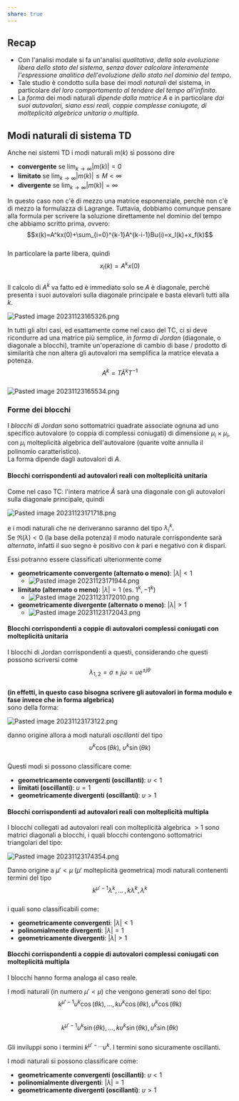 ```yaml
---  
share: true  
---  
```

## Recap  
- Con l'analisi modale si fa un'analisi *qualitativa*, *della sola evoluzione libera dello stato del sistema*, *senza dover calcolare interamente l'espressione analitica dell'evoluzione dello stato nel dominio del tempo*.  
- Tale studio è condotto sulla base dei *modi naturali* del sistema, in particolare *del loro comportamento al tendere del tempo all'infinito*.  
- La *forma* dei modi naturali *dipende dalla matrice $A$* e in particolare *dai suoi autovalori, siano essi reali, coppie complesse coniugate, di molteplicità algebrica unitaria o multipla*.  
## Modi naturali di sistema TD  
Anche nei sistemi TD i modi naturali $m(k)$ si possono dire   
- **convergente** se $\lim_{k\to\infty}|m(k)|=0$  
- **limitato** se $\lim_{k\to\infty}|m(k)|\le M<\infty$  
- **divergente** se $\lim_{k\to\infty}|m(k)|=\infty$  
  
In questo caso non c'è di mezzo una matrice esponenziale, perchè non c'è di mezzo la formulazza di Lagrange. Tuttavia, dobbiamo comunque pensare alla formula per scrivere la soluzione direttamente nel dominio del tempo che abbiamo scritto prima, ovvero:  
$$x(k)=A^kx(0)+\sum_{i=0}^{k-1}A^{k-i-1}Bu(i)=x_l(k)+x_f(k)$$  
In particolare la parte libera, quindi   
$$x_l(k)=A^kx(0)$$  
Il calcolo di $A^k$ va fatto ed è immediato solo se $A$ è diagonale, perchè presenta i suoi autovalori sulla diagonale principale e basta elevarli tutti alla $k$.  
  
![Pasted image 20231123165326.png](./img/Pasted%20image%2020231123165326.png)  
  
In tutti gli altri casi, ed esattamente come nel caso del TC, ci si deve ricondurre ad una matrice più semplice, *in forma di Jordan* (diagonale, o diagonale a blocchi), tramite un'operazione di cambio di base / prodotto di similarità che non altera gli autovalori ma semplifica la matrice elevata a potenza.  
$$A^k=T\tilde{A}^kT^{-1}$$  
![Pasted image 20231123165534.png](./img/Pasted%20image%2020231123165534.png)  
### Forme dei blocchi  
I *blocchi di Jordan* sono sottomatrici quadrate associate ognuna ad uno specifico autovalore (o coppia di complessi coniugati) di dimensione $\mu_i\times\mu_i$, con $\mu_i$ molteplicità algebrica dell'autovalore (quante volte annulla il polinomio caratteristico).  
La forma dipende dagli autovalori di $A$.  
#### Blocchi corrispondenti ad autovalori reali con molteplicità unitaria  
Come nel caso TC: l'intera matrice $\tilde{A}$ sarà una diagonale con gli autovalori sulla diagonale principale, quindi  
  
![Pasted image 20231123171718.png](./img/Pasted%20image%2020231123171718.png)  
  
e i modi naturali che ne deriveranno saranno del tipo $\lambda_i^k$.  
Se $\Re(\lambda)<0$ (la base della potenza) il modo naturale corrispondente sarà *alternato*, infatti il suo segno è positivo con $k$ pari e negativo con $k$ dispari.  
  
Essi potranno essere classificati ulteriormente come   
- **geometricamente convergente (alternato o meno)**: $|\lambda|<1$  
	- ![Pasted image 20231123171944.png](./img/Pasted%20image%2020231123171944.png)  
- **limitato (alternato o meno)**: $|\lambda|=1$ (es. $1^k, -1^k$)  
	- ![Pasted image 20231123172010.png](./img/Pasted%20image%2020231123172010.png)  
- **geometricamente divergente (alternato o meno)**: $|\lambda|>1$  
	- ![Pasted image 20231123172043.png](./img/Pasted%20image%2020231123172043.png)  
#### Blocchi corrispondenti a coppie di autovalori complessi coniugati con molteplicità unitaria  
I blocchi di Jordan corrispondenti a questi, considerando che questi possono scriversi come $$\lambda_{1,2}=\sigma\pm j\omega=\upsilon e^{\pm j\theta}$$  
**(in effetti, in questo caso bisogna scrivere gli autovalori in forma modulo e fase invece che in forma algebrica)**  
sono della forma:  
  
![Pasted image 20231123173122.png](./img/Pasted%20image%2020231123173122.png)  
  
danno origine allora a modi naturali *oscillanti* del tipo $$\upsilon^k\cos(\theta k),\ \upsilon^k\sin(\theta k)$$   
Questi modi si possono classificare come:  
- **geometricamente convergenti (oscillanti)**: $\upsilon<1$  
- **limitati (oscillanti)**: $\upsilon=1$  
- **geometricamente divergenti (oscillanti)**: $\upsilon>1$   
#### Blocchi corrispondenti ad autovalori reali con molteplicità multipla  
I blocchi collegati ad autovalori reali con molteplicità algebrica $> 1$ sono matrici diagonali a blocchi, i quali blocchi contengono sottomatrici triangolari del tipo:  
  
![Pasted image 20231123174354.png](./img/Pasted%20image%2020231123174354.png)  
  
Danno origine a $\mu'<\mu$  ($\mu'$ molteplicità geometrica) modi naturali contenenti termini del tipo   
$$k^{\mu'-1}\lambda^k,...\,,k\lambda^k,\lambda^k$$  
i quali sono classificabili come:  
- **geometricamente convergenti**: $|\lambda|<1$  
- **polinomialmente divergenti**: $|\lambda|=1$  
- **geometricamente divergenti**: $|\lambda|>1$  
#### Blocchi corrispondenti a coppie di autovalori complessi coniugati con molteplicità multipla  
I blocchi hanno forma analoga al caso reale.  
  
I modi naturali (in numero $\mu'<\mu$) che vengono generati sono del tipo:  
$$k^{\mu'-1}\upsilon^k\cos(\theta k),...,k\upsilon^k\cos(\theta k),\upsilon^k\cos(\theta k)$$  
$$k^{\mu'-1}\upsilon^k\sin(\theta k),...,k\upsilon^k\sin(\theta k),\upsilon^k\sin(\theta k)$$  
Gli inviluppi sono i termini $k^{\mu'-...}\upsilon^k$. I termini sono sicuramente oscillanti.  
  
I modi naturali si possono classificare come:  
- **geometricamente convergenti (oscillanti)**: $\upsilon<1$  
- **polinomialmente divergenti**: $|\lambda|=1$  
- **geometricamente divergenti (oscillanti)**: $\upsilon>1$  
